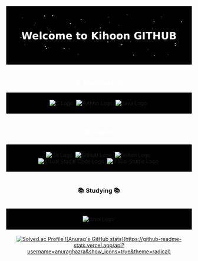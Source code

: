 <div align="center" style="background-color:black; padding:20px;">
  <img src="https://raw.githubusercontent.com/choien12345679/choen12345679/main/Welcome_to_Kihoon_GITHUB_stars.gif" alt="Welcome to Kihoon GITHUB" width="600" />
</div>

<br>

<h3 align="center" style="color:white;">✨ Tech Stack ✨</h3>
<div align="center" style="background-color:black; padding:20px;">
  <img src="https://img.shields.io/badge/C-00599C?style=for-the-badge&logo=c&logoColor=white" alt="C Logo" />&nbsp;
  <img src="https://img.shields.io/badge/Python-3776AB?style=for-the-badge&logo=python&logoColor=white" alt="Python Logo" />&nbsp;
  <img src="https://img.shields.io/badge/Java-007396?style=for-the-badge&logo=java&logoColor=white" alt="Java Logo" />&nbsp;
</div>

<br>

<h3 align="center" style="color:white;">🛠 Tools 🛠</h3>
<div align="center" style="background-color:black; padding:20px;">
  <img src="https://img.shields.io/badge/git-F05033.svg?style=for-the-badge&logo=git&logoColor=white" alt="Git Logo" />&nbsp;
  <img src="https://img.shields.io/badge/github-181717.svg?style=for-the-badge&logo=github&logoColor=white" alt="GitHub Logo" />&nbsp;
  <img src="https://img.shields.io/badge/Notion-F3F3F3.svg?style=for-the-badge&logo=notion&logoColor=black" alt="Notion Logo" />&nbsp;
  <br>
  <img src="https://img.shields.io/badge/Visual_Studio_Code-0078d7?style=for-the-badge&logo=visual%20studio%20code&logoColor=white" alt="Visual Studio Code Logo" />&nbsp;
  <img src="https://img.shields.io/badge/Visual_Studio-5C2D91?style=for-the-badge&logo=visual%20studio&logoColor=white" alt="Visual Studio Logo" />&nbsp;
</div>
<br>

<h3 align="center">📚 Studying 📚</h3>


<br>
<div align="center" style="background-color:black; padding:20px;">
  <img src="https://img.shields.io/badge/Java-007396?style=for-the-badge&logo=java&logoColor=white" alt="Java Logo" />&nbsp;
</div> 
<br>
<div align="center">
  <a href="https://solved.ac/choien79/">
    <img src="http://mazassumnida.wtf/api/v2/generate_badge?boj=choien79" alt="Solved.ac Profile">
    ![Anurag's GitHub stats](https://github-readme-stats.vercel.app/api?username=anuraghazra&show_icons=true&theme=radical)
  </a>
</div>
